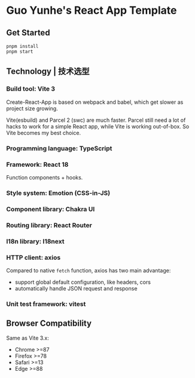 # Guo Yunhe's React App Template

## Get Started

```
pnpm install
pnpm start
```

## Technology | 技术选型

### Build tool: Vite 3

Create-React-App is based on webpack and babel, which get slower as project size growing.

Vite(esbuild) and Parcel 2 (swc) are much faster. Parcel still need a lot of hacks to work for a simple React app, while Vite is working out-of-box. So Vite becomes my best choice.

### Programming language: TypeScript

### Framework: React 18

Function components + hooks.

### Style system: Emotion (CSS-in-JS)

### Component library: Chakra UI

### Routing library: React Router

### I18n library: I18next

### HTTP client: axios

Compared to native `fetch` function, axios has two main advantage:

- support global default configuration, like headers, cors
- automatically handle JSON request and response

### Unit test framework: vitest

## Browser Compatibility

Same as Vite 3.x:

- Chrome >=87
- Firefox >=78
- Safari >=13
- Edge >=88
